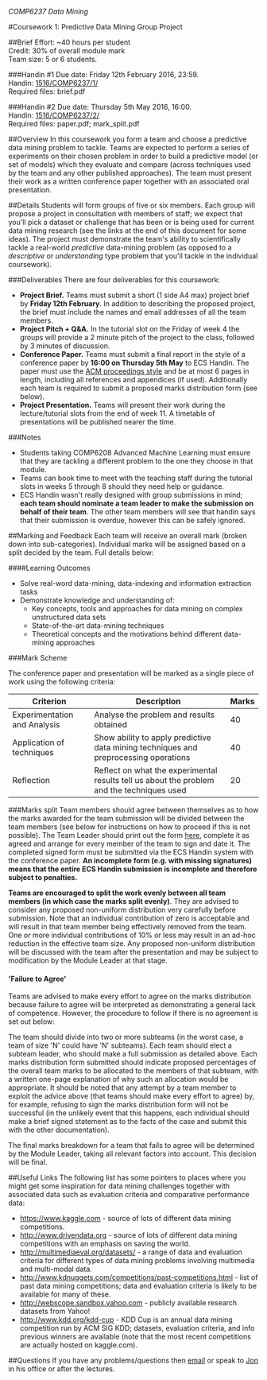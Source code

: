 *COMP6237 Data Mining*

#Coursework 1: Predictive Data Mining Group Project

##Brief
Effort: ~40 hours per student  
Credit: 30% of overall module mark  
Team size: 5 or 6 students.  

###Handin #1
Due date: Friday 12th February 2016, 23:59.  
Handin: [1516/COMP6237/1/](http://handin.ecs.soton.ac.uk/1516/COMP6237/1/)  
Required files: brief.pdf  

###Handin #2
Due date: Thursday 5th May 2016, 16:00.  
Handin: [1516/COMP6237/2/](http://handin.ecs.soton.ac.uk/1516/COMP6237/2/)  
Required files: paper.pdf; mark_split.pdf  

##Overview
In this coursework you form a team and choose a predictive data mining problem to tackle. Teams are expected to perform a series of experiments on their chosen problem in order to build a predictive model (or set of models) which they evaluate and compare (across techniques used by the team and any other published approaches). The team must present their work as a written conference paper together with an associated oral presentation. 

##Details
Students will form groups of five or six members. Each group will propose a project in consultation with members of staff; we expect that you'll pick a dataset or challenge that has been or is being used for current data mining research (see the links at the end of this document for some ideas). The project must demonstrate the team's ability to scientifically tackle a real-world *predictive* data-mining problem (as opposed to a *descriptive* or *understanding* type problem that you'll tackle in the individual coursework). 

###Deliverables
There are four deliverables for this coursework:
* **Project Brief.** Teams must submit a short (1 side A4 max) project brief by **Friday 12th February**. In addition to describing the proposed project, the brief must include the names and email addresses of all the team members.
* **Project Pitch + Q&A.** In the tutorial slot on the Friday of week 4 the groups will provide a 2 minute pitch of the project to the class, followed by 3 minutes of discussion.
* **Conference Paper.** Teams must submit a final report in the style of a conference paper by **16:00 on Thursday 5th May** to ECS Handin. The paper must use the [ACM proceedings style](https://www.acm.org/publications/proceedings-template) and be at most 6 pages in length, including all references and appendices (if used). Additionally each team is required to submit a proposed marks distribution form (see below).
* **Project Presentation.** Teams will present their work during the lecture/tutorial slots from the end of week 11. A timetable of presentations will be published nearer the time.

###Notes
* Students taking COMP6208 Advanced Machine Learning must ensure that they are tackling a different problem to the one they choose in that module.
* Teams can book time to meet with the teaching staff during the tutorial slots in weeks 5 through 8 should they need help or guidance.
* ECS Handin wasn't really designed with group submissions in mind; **each team should nominate a team leader to make the submission on behalf of their team**. The other team members will see that handin says that their submission is overdue, however this can be safely ignored.

##Marking and Feedback
Each team will receive an overall mark (broken down into sub-categories). Individual marks will be assigned based on a split decided by the team. Full details below:

####Learning Outcomes
* Solve real-word data-mining, data-indexing and information extraction tasks
* Demonstrate knowledge and understanding of:
	- Key concepts, tools and approaches for data mining on complex unstructured data sets
	- State-of-the-art data-mining techniques
	- Theoretical concepts and the motivations behind different data-mining approaches

###Mark Scheme

The conference paper and presentation will be marked as a single piece of work using the following criteria:


Criterion                    | Description                                                                                | Marks
-----------------------------|--------------------------------------------------------------------------------------------|-------
Experimentation and Analysis | Analyse the problem and results obtained                                                   | 40
Application of techniques    | Show ability to apply predictive data mining techniques and preprocessing operations       | 40
Reflection			         | Reflect on what the experimental results tell us about the problem and the techniques used | 20

###Marks split
Team members should agree between themselves as to how the marks awarded for the team submission will be divided between the team members (see below for instructions on how to proceed if this is not possible). The Team Leader should print out the form [here](marks_split.pdf), complete it as agreed and arrange for every member of the team to sign and date it. The completed signed form must be submitted via the ECS Handin system with the conference paper. **An incomplete form (e.g. with missing signatures) means that the entire ECS Handin submission is incomplete and therefore subject to penalties.**

**Teams are encouraged to split the work evenly between all team members (in which case the marks split evenly)**. They are advised to consider any proposed non-uniform distribution very carefully before submission. Note that an individual contribution of zero is acceptable and will result in that team member being effectively removed from the team. One or more individual contributions of 10% or less may result in an ad-hoc reduction in the effective team size. Any proposed non-uniform distribution will be discussed with the team after the presentation and may be subject to modification by the Module Leader at that stage.

#### 'Failure to Agree'
Teams are advised to make every effort to agree on the marks distribution because failure to agree will be interpreted as demonstrating a general lack of competence. However, the procedure to follow if there is no agreement is set out below:

The team should divide into two or more subteams (in the worst case, a team of size 'N' could have 'N' subteams). Each team should elect a subteam leader, who should make a full submission as detailed above. Each marks distribution form submitted should indicate proposed percentages of the overall team marks to be allocated to the members of that subteam, with a written one-page explanation of why such an allocation would be appropriate. It should be noted that any attempt by a team member to exploit the advice above (that teams should make every effort to agree) by, for example, refusing to sign the marks distribution form will not be successful (in the unlikely event that this happens, each individual should make a brief signed statement as to the facts of the case and submit this with the other documentation).

The final marks breakdown for a team that fails to agree will be determined by the Module Leader, taking all relevant factors into account. This decision will be final.

##Useful Links
The following list has some pointers to places where you might get some inspiration for data mining challenges together with associated data such as evaluation criteria and comparative performance data:

* https://www.kaggle.com - source of lots of different data mining competitions.
* http://www.drivendata.org - source of lots of different data mining competitions with an emphasis on saving the world.
* http://multimediaeval.org/datasets/ - a range of data and evaluation criteria for different types of data mining problems involving multimedia and multi-modal data.
* http://www.kdnuggets.com/competitions/past-competitions.html - list of past data mining competitions; data and evaluation criteria is likely to be available for many of these.
* http://webscope.sandbox.yahoo.com - publicly available research datasets from Yahoo!
* http://www.kdd.org/kdd-cup - KDD Cup is an annual data mining competition run by ACM SIG KDD; datasets, evaluation criteria, and info previous winners are available (note that the most recent competitions are actually hosted on kaggle.com).

##Questions
If you have any problems/questions then [email](mailto:jsh2@ecs.soton.ac.uk) or speak to [Jon](http://ecs.soton.ac.uk/people/jsh2) in his office or after the lectures.
